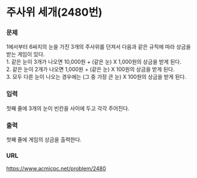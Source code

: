 # 주사위 세개\(2480번\)

### 문제

1에서부터 6싸지의 눈을 가진 3개의 주사위를 던져서 다음과 같은 규칙에 따라 상금을 받는 게임이 있다.   
    1. 같은 눈이 3개가 나오면 10,000원 + (같은 눈) X 1,000원의 상금을 받게 된다.   
    2. 같은 눈이 2개가 나오면 1,000원 + (같은 눈) X 100원의 상금을 받게 된다.   
    3. 모두 다른 눈이 나오는 경우에는 (그 중 가장 큰 눈) X 100원의 상금을 받게 된다.
     

### 입력

첫째 줄에 3개의 눈이 빈칸을 사이에 두고 각각 주어진다.


### 출력

첫째 줄에 게임의 상금을 출력한다.


### URL

https://www.acmicpc.net/problem/2480